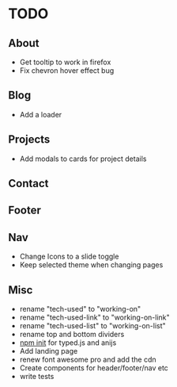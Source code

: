 # TODO

## About

- Get tooltip to work in firefox
- Fix chevron hover effect bug

## Blog

- Add a loader

## Projects

- Add modals to cards for project details

## Contact

## Footer

## Nav

- Change Icons to a slide toggle
- Keep selected theme when changing pages

## Misc

- rename "tech-used" to "working-on"
- rename "tech-used-link" to "working-on-link"
- rename "tech-used-list" to "working-on-list"
- rename top and bottom dividers
- [npm init](https://nodesource.com/blog/an-absolute-beginners-guide-to-using-npm/) for typed.js and anijs
- Add landing page
- renew font awesome pro and add the cdn
- Create components for header/footer/nav etc
- write tests
